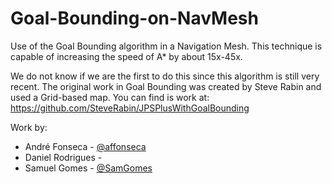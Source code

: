 # Goal-Bounding-on-NavMesh
Use of the Goal Bounding algorithm in a Navigation Mesh. This technique is capable of increasing the speed of A* by about 15x-45x.

We do not know if we are the first to do this since this algorithm is still very recent. The original work in Goal Bounding was created by Steve Rabin and used a Grid-based map. You can find is work at: https://github.com/SteveRabin/JPSPlusWithGoalBounding 

Work by:
  - André Fonseca - [@affonseca](https://github.com/affonseca)
  - Daniel Rodrigues - 
  - Samuel Gomes - [@SamGomes](https://github.com/SamGomes)
